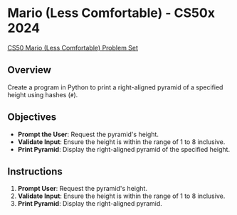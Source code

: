 # Mario (Less Comfortable) - CS50x 2024

[CS50 Mario (Less Comfortable) Problem Set](https://cs50.harvard.edu/x/2024/psets/6/mario/less/)

## Overview

Create a program in Python to print a right-aligned pyramid of a specified height using hashes (`#`).

## Objectives

- **Prompt the User**: Request the pyramid's height.
- **Validate Input**: Ensure the height is within the range of 1 to 8 inclusive.
- **Print Pyramid**: Display the right-aligned pyramid of the specified height.

## Instructions

1. **Prompt User**: Request the pyramid's height.
2. **Validate Input**: Ensure the height is within the range of 1 to 8 inclusive.
3. **Print Pyramid**: Display the right-aligned pyramid.